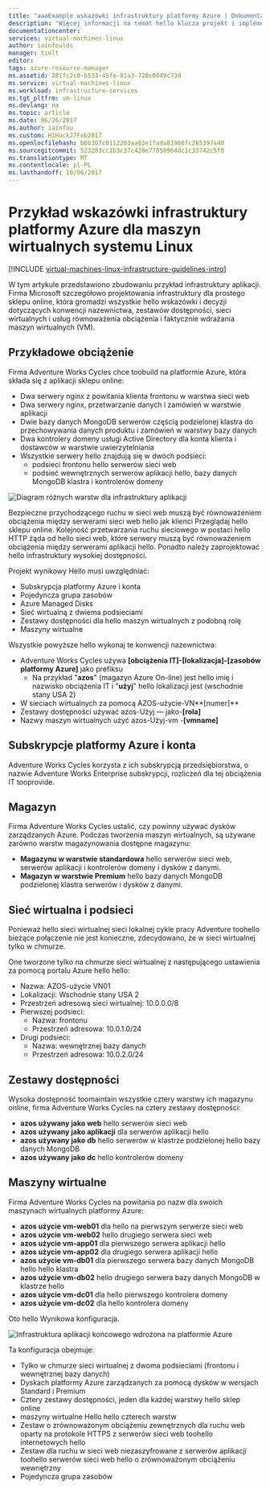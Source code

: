 ```yaml
---
title: "aaaExample wskazówki infrastruktury platformy Azure | Dokumentacja firmy Microsoft"
description: "Więcej informacji na temat hello klucza projekt i implementację wskazówki dotyczące wdrażania infrastruktury przykład na platformie Azure."
documentationcenter: 
services: virtual-machines-linux
author: iainfoulds
manager: timlt
editor: 
tags: azure-resource-manager
ms.assetid: 281fc2c0-b533-45fa-81a3-728c0049c73d
ms.service: virtual-machines-linux
ms.workload: infrastructure-services
ms.tgt_pltfrm: vm-linux
ms.devlang: na
ms.topic: article
ms.date: 06/26/2017
ms.author: iainfou
ms.custom: H1Hack27Feb2017
ms.openlocfilehash: b6b307c0112203aa83e1fada81966fc265397a40
ms.sourcegitcommit: 523283cc1b3c37c428e77850964dc1c33742c5f0
ms.translationtype: MT
ms.contentlocale: pl-PL
ms.lasthandoff: 10/06/2017
---
```

# <a name="example-azure-infrastructure-walkthrough-for-linux-vms"></a>Przykład wskazówki infrastruktury platformy Azure dla maszyn wirtualnych systemu Linux

[!INCLUDE [virtual-machines-linux-infrastructure-guidelines-intro](../../../includes/virtual-machines-linux-infrastructure-guidelines-intro.md)]

W tym artykule przedstawiono zbudowaniu przykład infrastruktury aplikacji. Firma Microsoft szczegółowo projektowania infrastruktury dla prostego sklepu online, która gromadzi wszystkie hello wskazówki i decyzji dotyczących konwencji nazewnictwa, zestawów dostępności, sieci wirtualnych i usług równoważenia obciążenia i faktycznie wdrażania maszyn wirtualnych (VM).

## <a name="example-workload"></a>Przykładowe obciążenie
Firma Adventure Works Cycles chce toobuild na platformie Azure, która składa się z aplikacji sklepu online:

* Dwa serwery nginx z powitania klienta frontonu w warstwa sieci web
* Dwa serwery nginx, przetwarzanie danych i zamówień w warstwie aplikacji
* Dwie bazy danych MongoDB serwerów częścią podzielonej klastra do przechowywania danych produktu i zamówień w warstwy bazy danych
* Dwa kontrolery domeny usługi Active Directory dla konta klienta i dostawców w warstwie uwierzytelniania
* Wszystkie serwery hello znajdują się w dwóch podsieci:
  * podsieci frontonu hello serwerów sieci web 
  * podsieć wewnętrznych serwerów aplikacji hello, bazy danych MongoDB klastra i kontrolerów domeny

![Diagram różnych warstw dla infrastruktury aplikacji](./media/infrastructure-example/example-tiers.png)

Bezpieczne przychodzącego ruchu w sieci web muszą być równoważeniem obciążenia między serwerami sieci web hello jak klienci Przeglądaj hello sklepu online. Kolejność przetwarzania ruchu sieciowego w postaci hello HTTP żąda od hello sieci web, które serwery muszą być równoważeniem obciążenia między serwerami aplikacji hello. Ponadto należy zaprojektować hello infrastruktury wysokiej dostępności.

Projekt wynikowy Hello musi uwzględniać:

* Subskrypcja platformy Azure i konta
* Pojedyncza grupa zasobów
* Azure Managed Disks
* Sieć wirtualną z dwiema podsieciami
* Zestawy dostępności dla hello maszyn wirtualnych z podobną rolę
* Maszyny wirtualne

Wszystkie powyższe hello wykonaj te konwencji nazewnictwa:

* Adventure Works Cycles używa **[obciążenia IT]-[lokalizacja]-[zasobów platformy Azure]** jako prefiksu
  * Na przykład "**azos**" (magazyn Azure On-line) jest hello imię i nazwisko obciążenia IT i "**użyj**" hello lokalizacji jest (wschodnie stany USA 2)
* W sieciach wirtualnych za pomocą AZOS-użycie-VN**[numer]**
* Zestawy dostępności używać azos-Użyj — jako-**[rola]**
* Nazwy maszyn wirtualnych użyć azos-Użyj-vm -**[vmname]**

## <a name="azure-subscriptions-and-accounts"></a>Subskrypcje platformy Azure i konta
Adventure Works Cycles korzysta z ich subskrypcją przedsiębiorstwa, o nazwie Adventure Works Enterprise subskrypcji, rozliczeń dla tej obciążenia IT tooprovide.

## <a name="storage"></a>Magazyn
Firma Adventure Works Cycles ustalić, czy powinny używać dysków zarządzanych Azure. Podczas tworzenia maszyn wirtualnych, są używane zarówno warstw magazynowania dostępne magazynu:

* **Magazynu w warstwie standardowa** hello serwerów sieci web, serwerów aplikacji i kontrolerów domeny i dysków z danymi.
* **Magazyn w warstwie Premium** hello bazy danych MongoDB podzielonej klastra serwerów i dysków z danymi.

## <a name="virtual-network-and-subnets"></a>Sieć wirtualna i podsieci
Ponieważ hello sieci wirtualnej sieci lokalnej cykle pracy Adventure toohello bieżące połączenie nie jest konieczne, zdecydowano, że w sieci wirtualnej tylko w chmurze.

One tworzone tylko na chmurze sieci wirtualnej z następującego ustawienia za pomocą portalu Azure hello hello:

* Nazwa: AZOS-użycie VN01
* Lokalizacji: Wschodnie stany USA 2
* Przestrzeń adresową sieci wirtualnej: 10.0.0.0/8
* Pierwszej podsieci:
  * Nazwa: frontonu
  * Przestrzeń adresowa: 10.0.1.0/24
* Drugi podsieci:
  * Nazwa: wewnętrznej bazy danych
  * Przestrzeń adresowa: 10.0.2.0/24

## <a name="availability-sets"></a>Zestawy dostępności
Wysoka dostępność toomaintain wszystkie cztery warstwy ich magazynu online, firma Adventure Works Cycles na cztery zestawy dostępności:

* **azos używany jako web** hello serwerów sieci web
* **azos używany jako aplikacji** dla serwerów aplikacji hello
* **azos używany jako db** hello serwerów w klastrze podzielonej hello bazy danych MongoDB
* **azos używany jako dc** hello kontrolerów domeny

## <a name="virtual-machines"></a>Maszyny wirtualne
Firma Adventure Works Cycles na powitania po nazw dla swoich maszynach wirtualnych platformy Azure:

* **azos użycie vm-web01** dla hello na pierwszym serwerze sieci web
* **azos użycie vm-web02** hello drugiego serwera sieci web
* **azos użycie vm-app01** dla pierwszego serwera aplikacji hello
* **azos użycie vm-app02** dla drugiego serwera aplikacji hello
* **azos użycie vm-db01** dla pierwszego serwera bazy danych MongoDB hello hello klastra
* **azos użycie vm-db02** hello drugiego serwera bazy danych MongoDB w klastrze hello
* **azos użycie vm-dc01** dla hello pierwszego kontrolera domeny
* **azos użycie vm-dc02** dla hello kontrolera domeny

Oto hello Wynikowa konfiguracja.

![Infrastruktura aplikacji końcowego wdrożona na platformie Azure](./media/infrastructure-example/example-config.png)

Ta konfiguracja obejmuje:

* Tylko w chmurze sieci wirtualnej z dwoma podsieciami (frontonu i wewnętrznej bazy danych)
* Dyskach platformy Azure zarządzanych za pomocą dysków w wersjach Standard i Premium
* Cztery zestawy dostępności, jeden dla każdej warstwy hello sklep online
* maszyny wirtualne Hello hello czterech warstw
* Zestaw o zrównoważonym obciążeniu zewnętrznych dla ruchu web oparty na protokole HTTPS z serwerów sieci web toohello internetowych hello
* Zestaw dla ruchu w sieci web niezaszyfrowane z serwerów aplikacji toohello serwerów sieci web hello o zrównoważonym obciążeniu wewnętrzny
* Pojedyncza grupa zasobów
